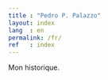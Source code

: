 ```yaml
---
title : "Pedro P. Palazzo"
layout: index
lang  : en
permalink: /fr/
ref   : index
---
```


<p>Mon historique.</p>

